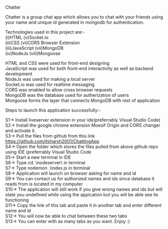 Chatter </br>

Chatter is a group chat app which allows you to chat with your friends using your name and unique id generated 
in mongodb for authentication.</br>

Technologies used in this project are:-</br>
(i)HTML                 (v)Socket.io</br>
(ii)CSS			            (vi)CORS Browser Extension</br>
(iii)JavaScript		      (vii)MongoDB</br>
(iv)NodeJs		          (viii)Mongoose</br>

HTML and CSS were used for front-end designing</br>
JavaScript was used for both front-end interactivity as well as backend development</br>
NodeJs was used for making a local server</br>
Socket.io was used for realtime messaging</br>
CORS was enabled to allow cross browser requests</br>
MongoDB was the database used for autherization of users</br>
Mongoose forms the layer that connects MongoDB with rest of application</br>

Steps to launch this application successfully:-</br>

S1-> Install liveserver extension in your ide(preferrably Visual Studio Code)</br>
S2-> Install the google chrome extension Moesif Origin and CORS changer and activate it.</br>
S3-> Pull the files from github from this link  https://github.com/itsharsh2001/ChattingApp</br>
S4-> Open the folder which stores the files pulled from above github repo using IDE (preferrably Visual Studio 
     Code </br>
S5-> Start a new terminal in IDE</br>
S6-> Type cd. \nodeserver\     in terminal</br>
S7-> Type   nodemon .\index.js  in terminal</br>
S8-> Application will launch on browser asking for name and id</br>
S9-> You can contact us for authorized names and ids since database it reads from is located in my computer</br>
S10-> The application will still work if you give wrong names and ids but will state you undefined while using
      the appication but you will be able see its functioning</br>
S11-> Copy the link of this tab and paste it in another tab and enter different name and id</br>
S12-> You will now be able to chat between these two tabs</br>
S13-> You can enter with as many tabs as you want. Enjoy :)</br>
